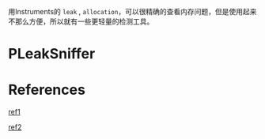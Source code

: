 
用Instruments的 `leak` , `allocation`，可以很精确的查看内存问题，但是使用起来不那么方便，所以就有一些更轻量的检测工具。

# PLeakSniffer

# References

[ref1](https://github.com/facebook/FBRetainCycleDetector)

[ref2](https://developer.apple.com/library/archive/documentation/Performance/Conceptual/ManagingMemory/Articles/FindingLeaks.html#//apple_ref/doc/uid/20001883-SW2)
